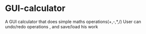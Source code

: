 # GUI-calculator
A GUI calculator that does simple maths operations(+,-,*,/)
User can undo/redo operations , and save/load his work
